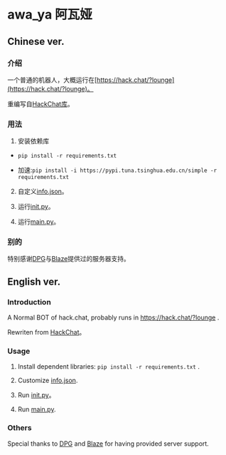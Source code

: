 # awa_ya 阿瓦娅
## Chinese ver.
### 介绍
一个普通的机器人，大概运行在[https://hack.chat/?lounge](https://hack.chat/?lounge)。 

重编写自[HackChat库](https://github.com/gkbrk/hackchat)。  

### 用法
1. 安装依赖库
- ```pip install -r requirements.txt``` 

- 加速:```pip install -i https://pypi.tuna.tsinghua.edu.cn/simple -r requirements.txt ```

2. 自定义[info.json](files/info.json)。  

3. 运行[init.py](init.py)。  

4. 运行[main.py](main.py)。  

### 别的
特别感谢[DPG](https://github.com/Doppelganger-phi)与[Blaze](https://github.com/geGDVS)提供过的服务器支持。

## English ver.
### Introduction
A Normal BOT of hack.chat, probably runs in https://hack.chat/?lounge .  
  
Rewriten from [HackChat](https://github.com/gkbrk/hackchat)。

### Usage
1. Install dependent libraries: ```pip install -r requirements.txt``` .   

2. Customize [info.json](files/info.json).

3. Run [init.py](init.py)。

4. Run [main.py](main.py).  

### Others
Special thanks to [DPG](https://github.com/Doppelganger-phi) and [Blaze](https://github.com/geGDVS) for having provided server support.